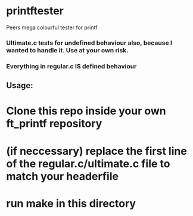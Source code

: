 # printftester
Peers mega colourful tester for printf

### Ultimate.c tests for undefined behaviour also, because I wanted to handle it. Use at your own risk.
### Everything in regular.c IS defined behaviour

## Usage:
# Clone this repo inside your own ft_printf repository
# (if neccessary) replace the first line of the regular.c/ultimate.c file to match your headerfile
# run make in this directory
